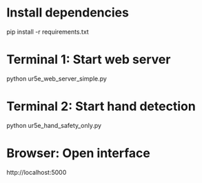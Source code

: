 # Install dependencies
pip install -r requirements.txt

# Terminal 1: Start web server
python ur5e_web_server_simple.py

# Terminal 2: Start hand detection  
python ur5e_hand_safety_only.py

# Browser: Open interface
http://localhost:5000